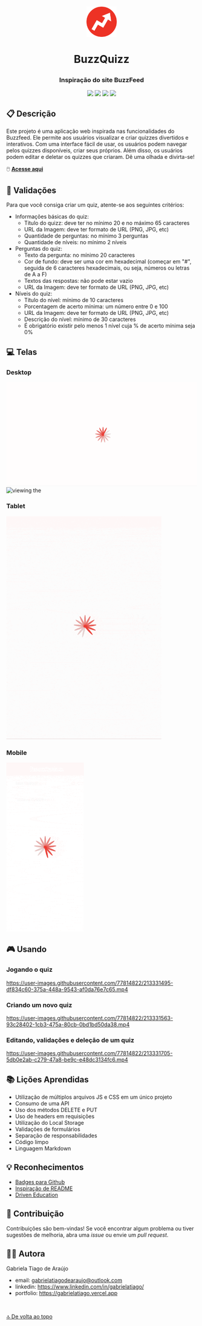 <p align="center"><img src="src/assets/img/buzzfeed-icon.png" height="80px"/></p>

# <p align = "center">BuzzQuizz</p>

### <p align = "center">Inspiração do site BuzzFeed </p>

<p align = "center">
  <img src="https://img.shields.io/badge/HTML5-E34F26?style=for-the-badge&logo=html5&logoColor=white" heigth="30px"/>
  <img src="https://img.shields.io/badge/CSS3-1572B6?style=for-the-badge&logo=css3&logoColor=white" height="30px"/>
  <img src="https://img.shields.io/badge/JavaScript-F7DF1E?style=for-the-badge&logo=javascript&logoColor=black" height="30px"/>
  <img src="https://img.shields.io/badge/prettier-1A2C34?style=for-the-badge&logo=prettier&logoColor=F7BA3E" heigth="30px"/>
</p>

## :clipboard: Descrição

Este projeto é uma aplicação web inspirada nas funcionalidades do Buzzfeed. Ele permite aos usuários visualizar e criar quizzes divertidos e interativos. Com uma interface fácil de usar, os usuários podem navegar pelos quizzes disponíveis, criar seus próprios. Além disso, os usuários podem editar e deletar os quizzes que criaram. Dê uma olhada e divirta-se!

🖱️ [**Acesse aqui**](https://gabrielatiago.github.io/BuzzQuizz/)

## 🚨 Validações

Para que você consiga criar um quiz, atente-se aos seguintes critérios:

- Informações básicas do quiz:
  - Título do quizz: deve ter no mínimo 20 e no máximo 65 caracteres
  - URL da Imagem: deve ter formato de URL (PNG, JPG, etc)
  - Quantidade de perguntas: no mínimo 3 perguntas
  - Quantidade de níveis: no mínimo 2 níveis
- Perguntas do quiz:
  - Texto da pergunta: no mínimo 20 caracteres
  - Cor de fundo: deve ser uma cor em hexadecimal (começar em "#", seguida de 6 caracteres hexadecimais, ou seja, números ou letras de A a F)
  - Textos das respostas: não pode estar vazio
  - URL da Imagem: deve ter formato de URL (PNG, JPG, etc)
- Níveis do quiz:
  - Título do nível: mínimo de 10 caracteres
  - Porcentagem de acerto mínima: um número entre 0 e 100
  - URL da Imagem: deve ter formato de URL (PNG, JPG, etc)
  - Descrição do nível: mínimo de 30 caracteres
  - É obrigatório existir pelo menos 1 nível cuja % de acerto mínima seja 0%

## :computer: Telas

### Desktop

![app view on a large screen](src/assets/screen/large-screen.gif)
<img src="" alt="viewing the ">

### Tablet

![app view on a medium screen](src/assets/screen/medium-screen.gif)

### Mobile

![app view on a mobile screen](src/assets/screen/mobile-screen.gif)

## 🎮 Usando

### Jogando o quiz

https://user-images.githubusercontent.com/77814822/213331495-df834c60-375a-448a-9543-af0da76e7c65.mp4

### Criando um novo quiz

https://user-images.githubusercontent.com/77814822/213331563-93c28402-1cb3-475a-80cb-0bd1bd50da38.mp4

### Editando, validações e deleção de um quiz

https://user-images.githubusercontent.com/77814822/213331705-5db0e2ab-c279-47a8-be9c-e48dc3134fc6.mp4

## :books: Lições Aprendidas

- Utilização de múltiplos arquivos JS e CSS em um único projeto
- Consumo de uma API
- Uso dos métodos DELETE e PUT
- Uso de headers em requisições
- Utilização do Local Storage
- Validações de formulários
- Separação de responsabilidades
- Código limpo
- Linguagem Markdown

## :bulb: Reconhecimentos

- [Badges para Github](https://github.com/alexandresanlim/Badges4-README.md-Profile#-database-)
- [Inspiração de README](https://gist.github.com/luanalessa/7f98467a5ed62d00dcbde67d4556a1e4#file-readme-md)
- [Driven Education](https://www.driven.com.br)

## :muscle: Contribuição

Contribuições são bem-vindas! Se você encontrar algum problema ou tiver sugestões de melhoria, abra uma *issue* ou envie um *pull request*.

## :woman_technologist: Autora

Gabriela Tiago de Araújo

- email: <gabrielatiagodearaujo@outlook.com>
- linkedin: <https://www.linkedin.com/in/gabrielatiago/>
- portfolio: <https://gabrielatiago.vercel.app>

$~$

[🔝 De volta ao topo](#buzzquizz)
